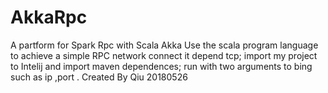 # AkkaRpc
A partform for Spark Rpc with Scala Akka
Use the scala program language to achieve a simple RPC network connect 
it depend tcp;
import my project to Intelij and import maven dependences;
run with two arguments to bing such as ip ,port .
Created By Qiu 20180526

